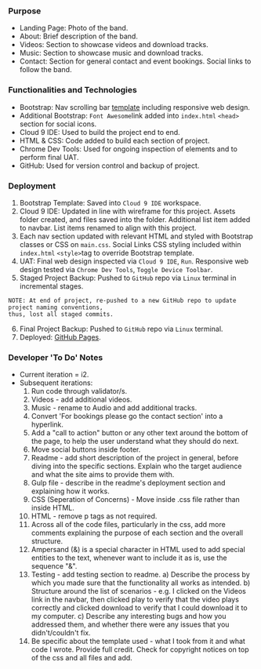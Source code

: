 ### Purpose

* Landing Page: Photo of the band.
* About: Brief description of the band.
* Videos: Section to showcase videos and download tracks.
* Music: Section to showcase music and download tracks.
* Contact: Section for general contact and event bookings. Social links to follow the band.

### Functionalities and Technologies

* Bootstrap: Nav scrolling bar [template](https://github.com/BlackrockDigital/startbootstrap-scrolling-nav) including responsive web design.
* Additional Bootstrap: `Font Awesome`link added into `index.html` `<head>` section for social icons.
* Cloud 9 IDE: Used to build the project end to end.
* HTML & CSS: Code added to build each section of project.
* Chrome Dev Tools: Used for ongoing inspection of elements and to perform final UAT.
* GitHub: Used for version control and backup of project.

### Deployment

1. Bootstrap Template: Saved into `Cloud 9 IDE` workspace.
2. Cloud 9 IDE: Updated in line with wireframe for this project. Assets folder created, and files saved into the folder. Additional list item added to navbar. List items renamed to align with this project.
3. Each nav section updated with relevant HTML and styled with Bootstrap classes or CSS on `main.css`. Social Links CSS styling included within `index.html` `<style>`tag to override Bootstrap template.
4. UAT: Final web design inspected via `Cloud 9 IDE`, `Run`. Responsive web design tested via `Chrome Dev Tools`, `Toggle Device Toolbar`.
5. Staged Project Backup: Pushed to `GitHub` repo via `Linux` terminal in incremental stages.
```
NOTE: At end of project, re-pushed to a new GitHub repo to update project naming conventions,
thus, lost all staged commits.
```
6. Final Project Backup: Pushed to `GitHub` repo via `Linux` terminal.
7. Deployed: [GitHub Pages](https://githhayden.github.io/The-Beach-Boys/).

### Developer 'To Do' Notes

* Current iteration = i2.
* Subsequent iterations:
    1. Run code through validator/s.
    2. Videos - add additional videos.
    2. Music - rename to Audio and add additional tracks.
    3. Convert 'For bookings please go the contact section' into a hyperlink.
    4. Add a "call to action" button or any other text around the bottom of the page, to help the user understand what they should do next.
    5. Move social buttons inside footer.
    6. Readme - add short description of the project in general, before diving into the specific sections. Explain who the target audience and what the site aims to provide them with.
    7. Gulp file - describe in the readme's deployment section and explaining how it works.
    8. CSS (Seperation of Concerns) - Move inside .css file rather than inside HTML.
    9. HTML - remove p tags as not required.
    10. Across all of the code files, particularly in the css, add more comments explaining the purpose of each section and the overall structure.
    11. Ampersand (&) is a special character in HTML used to add special entities to the text, whenever want to include it as is, use the sequence "&amp;".
    12. Testing - add testing section to readme.
        a) Describe the process by which you made sure that the functionality all works as intended. 
        b) Structure around the list of scenarios - e.g. I clicked on the Videos link in the navbar, then clicked play to verify that the video plays correctly and clicked download to verify that I could download it to my computer.
        c) Describe any interesting bugs and how you addressed them, and whether there were any issues that you didn't/couldn't fix.
    13. Be specific about the template used - what I took from it and what code I wrote. Provide full credit. Check for copyright notices on top of the css and all files and add.